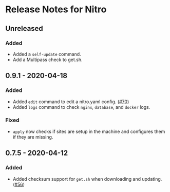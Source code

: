 # Release Notes for Nitro

## Unreleased

### Added
- Added a `self-update` command.
- Add a Multipass check to get.sh.

## 0.9.1 - 2020-04-18

### Added
- Added `edit` command to edit a nitro.yaml config.  ([#70](https://github.com/pixelandtonic/nitro/issues/70))
- Added `logs` command to check `nginx`, `database`, and `docker` logs.

### Fixed
- `apply` now checks if sites are setup in the machine and configures them if they are missing.

## 0.7.5 - 2020-04-12

### Added
- Added checksum support for `get.sh` when downloading and updating.  ([#56](https://github.com/pixelandtonic/nitro/issues/56))